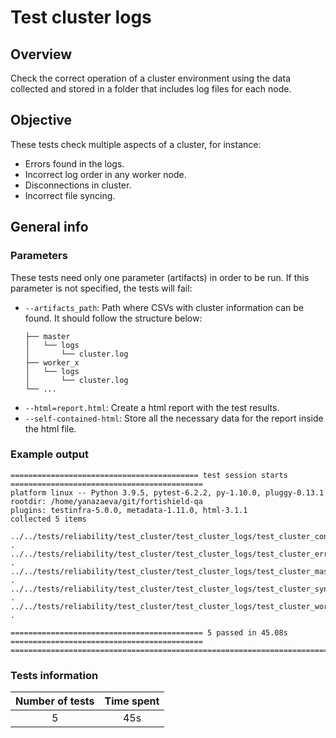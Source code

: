 # Test cluster logs

## Overview 

Check the correct operation of a cluster environment using the data collected and stored in a folder that includes log files for each node. 

## Objective

These tests check multiple aspects of a cluster, for instance:
- Errors found in the logs.
- Incorrect log order in any worker node.
- Disconnections in cluster.
- Incorrect file syncing.

## General info
### Parameters
These tests need only one parameter (artifacts) in order to be run. If this parameter is not specified, the tests will fail:
- `--artifacts_path`: Path where CSVs with cluster information can be found. It should follow the structure below:
    ```.
    ├── master
    │   └── logs
    │       └── cluster.log
    ├── worker_x
    │   └── logs
    │       └── cluster.log
    └── ...
    ```
- `--html=report.html`: Create a html report with the test results. 
- `--self-contained-html`: Store all the necessary data for the report inside the html file.

### Example output
```shell
========================================== test session starts ===========================================
platform linux -- Python 3.9.5, pytest-6.2.2, py-1.10.0, pluggy-0.13.1
rootdir: /home/yanazaeva/git/fortishield-qa
plugins: testinfra-5.0.0, metadata-1.11.0, html-3.1.1
collected 5 items                                                                                        

../../tests/reliability/test_cluster/test_cluster_logs/test_cluster_connection/test_cluster_connection.py .
../../tests/reliability/test_cluster/test_cluster_logs/test_cluster_error_logs/test_cluster_error_logs.py .
../../tests/reliability/test_cluster/test_cluster_logs/test_cluster_master_logs_order/test_cluster_master_logs_order.py .
../../tests/reliability/test_cluster/test_cluster_logs/test_cluster_sync/test_cluster_sync.py .
../../tests/reliability/test_cluster/test_cluster_logs/test_cluster_worker_logs_order/test_cluster_worker_logs_order.py .

=========================================== 5 passed in 45.08s ===========================================
========================================================================================
```

### Tests information

| Number of tests | Time spent |
|:--:|:---:|
| 5  | 45s |
